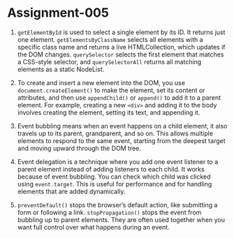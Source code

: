 ﻿# Assignment-005

1. `getElementById` is used to select a single element by its ID. It returns just one element. `getElementsByClassName` selects all elements with a specific class name and returns a live HTMLCollection, which updates if the DOM changes. `querySelector` selects the first element that matches a CSS-style selector, and `querySelectorAll` returns all matching elements as a static NodeList.

2. To create and insert a new element into the DOM, you use `document.createElement()` to make the element, set its content or attributes, and then use `appendChild()` or `append()` to add it to a parent element. For example, creating a new `<div>` and adding it to the body involves creating the element, setting its text, and appending it.

3. Event bubbling means when an event happens on a child element, it also travels up to its parent, grandparent, and so on. This allows multiple elements to respond to the same event, starting from the deepest target and moving upward through the DOM tree.

4. Event delegation is a technique where you add one event listener to a parent element instead of adding listeners to each child. It works because of event bubbling. You can check which child was clicked using `event.target`. This is useful for performance and for handling elements that are added dynamically.

5. `preventDefault()` stops the browser’s default action, like submitting a form or following a link. `stopPropagation()` stops the event from bubbling up to parent elements. They are often used together when you want full control over what happens during an event.

